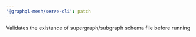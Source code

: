 ```yaml
---
'@graphql-mesh/serve-cli': patch
---
```


Validates the existance of supergraph/subgraph schema file before running
